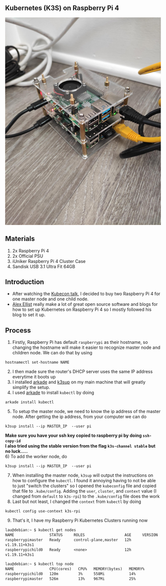 ## Kubernetes (K3S) on Raspberry Pi 4

![my first setup](IMG_20210601_091709.jpg )

## Materials
1) 2x Raspberry Pi 4
2) 2x Official PSU
3) iUniker Raspberry Pi 4 Cluster Case
4) Sandisk USB 3.1 Ultra Fit 64GB

## Introduction
* After watching the [Kubecon talk](https://kccnceu2021.sched.com/event/iE2B/automating-your-home-with-k3s-and-home-assistant-eddie-zaneski-amazon-web-services-jeff-billimek-the-home-depot),
I decided to buy two Raspberry Pi 4 for one master node and one child node. 
* [Alex Ellist](https://github.com/alexellis) really make a lot of great open source software and blogs for how to set up Kubernetes on Raspberry Pi 4 so I mostly followed his blog to set it up.

## Process
1) Firstly, Raspberry Pi has default `raspberrypi` as their hostname, so changing the hostname will make it easier to recognize master node and children node. We can do that by using
```
hostnamectl set-hostname NAME
```
2) I then made sure the router's DHCP server uses the same IP address everytime it boots up
3) I installed [arkade](https://github.com/alexellis/arkade) and [k3sup](https://github.com/alexellis/k3sup) on my main machine that will greatly simplify the setup.
4) I used [arkade](https://github.com/alexellis/arkade) to install `kubectl` by doing 
```
arkade install kubectl
```
5) To setup the master node, we need to know the ip address of the master node. After getting the ip address, from your computer we can do 
```
k3sup install --ip MASTER_IP  --user pi
```
**Make sure you have your ssh key copied to raspberry pi by doing `ssh-copy-id`** </br>
**I also tried using the stable version from the flag `k3s-channel stable` but no luck.....** </br>
6) To add the worker node, do
```
k3sup install --ip MASTER_IP  --user pi
```
7) When installing the master node, `k3sup` will output the instructions on how to configure the `kubectl`. I found it annoying having to not be able to just "switch the clusters" so I opened the `kubeconfig`
file and copied that file to `.kube/config`. Adding the `user`, `cluster`, and `context` value (I changed from `default` to `k3s-rpi`) to the `.kube/config` file does the work
8) Last but not least, I changed the `context` from `kubectl` by doing 
```
kubectl config use-context k3s-rpi
```
9) That's it, I have my Raspberry Pi Kubernetes Clusters running now
```
lau@debian:~ $ kubectl get nodes
NAME                STATUS     ROLES                  AGE     VERSION
raspberrypimaster   Ready      control-plane,master   12h     v1.19.11+k3s1
raspberrypichild0   Ready      <none>                 12h     v1.19.11+k3s1

```
```
lau@debian:~ $ kubectl top node
NAME                CPU(cores)   CPU%   MEMORY(bytes)   MEMORY%     
raspberrypichild0   120m         3%     558Mi           14%         
raspberrypimaster   526m         13%    967Mi           25% 
```
